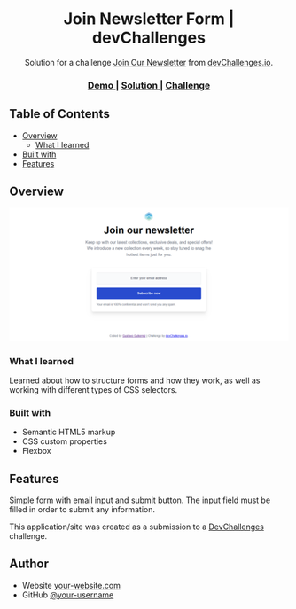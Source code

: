 <!-- Please update value in the {}  -->

<h1 align="center">Join Newsletter Form | devChallenges</h1>

<div align="center">
   Solution for a challenge <a href="https://devchallenges.io/challenge/join-our-newsletter" target="_blank">Join Our Newsletter</a> from <a href="http://devchallenges.io" target="_blank">devChallenges.io</a>.
</div>

<div align="center">
  <h3>
    <a href="https://gustavo2023.github.io/join-newsletter-form/">
      Demo
    </a>
    <span> | </span>
    <a href="https://gustavo2023.github.io/join-newsletter-form/">
      Solution
    </a>
    <span> | </span>
    <a href="https://devchallenges.io/challenge/join-our-newsletter">
      Challenge
    </a>
  </h3>
</div>

<!-- TABLE OF CONTENTS -->

## Table of Contents

- [Overview](#overview)
  - [What I learned](#what-i-learned)
- [Built with](#built-with)
- [Features](#features)

<!-- OVERVIEW -->

## Overview

![screenshot](./resources/screencapture.png)

### What I learned

Learned about how to structure forms and how they work, as well as working with different types of CSS selectors.

### Built with

- Semantic HTML5 markup
- CSS custom properties
- Flexbox

## Features

Simple form with email input and submit button. The input field must be filled in order to submit any information.

This application/site was created as a submission to a [DevChallenges](https://devchallenges.io/challenges-dashboard) challenge.

## Author

- Website [your-website.com](https://{your-web-site-link})
- GitHub [@your-username](https://{github.com/your-usermame})
